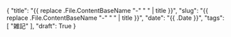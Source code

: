 {
    "title": "{{ replace .File.ContentBaseName "-" " " | title }}",
    "slug": "{{ replace .File.ContentBaseName "-" " " | title }}",
    "date": "{{ .Date }}",
    "tags": [
        "雑記"
    ],
    "draft": True
}
